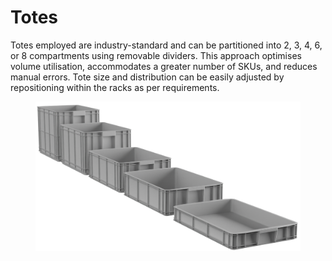 # Totes

Totes employed are industry-standard and can be partitioned into 2, 3, 4, 6, or 8 compartments using removable dividers. This approach optimises volume utilisation, accommodates a greater number of SKUs, and reduces manual errors. Tote size and distribution can be easily adjusted by repositioning within the racks as per requirements.

<figure><img src="../../../.gitbook/assets/All Trays.png" alt="" width="563"><figcaption></figcaption></figure>
